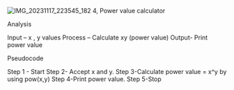 ![IMG_20231117_223545_182](https://github.com/SWEG-2015EC-Batch/Code-Crafters/assets/149290215/e8c3b8c1-846b-4bbf-a4c4-8851bb260be8)
4, Power value calculator

Analysis 

Input – x , y values
Process – Calculate xy (power value) 
Output- Print power value 

Pseudocode 

Step 1 - Start 
Step 2- Accept x and y.
Step 3-Calculate power value = x^y  by    using pow(x,y)
Step 4-Print power value.
Step 5-Stop


